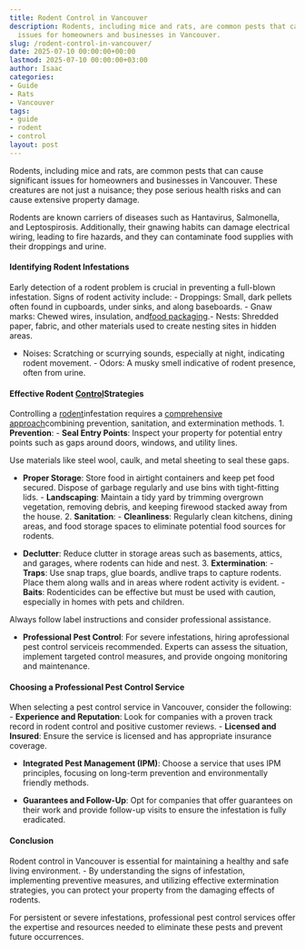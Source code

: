 ```yaml
---
title: Rodent Control in Vancouver
description: Rodents, including mice and rats, are common pests that can cause significant
  issues for homeowners and businesses in Vancouver.
slug: /rodent-control-in-vancouver/
date: 2025-07-10 00:00:00+00:00
lastmod: 2025-07-10 00:00:00+03:00
author: Isaac
categories:
- Guide
- Rats
- Vancouver
tags:
- guide
- rodent
- control
layout: post
---
```

Rodents, including mice and rats, are common pests that can cause significant issues for homeowners and businesses in Vancouver. These creatures are not just a nuisance; they pose serious health risks and can cause extensive property damage.

Rodents are known carriers of diseases such as Hantavirus, Salmonella, and Leptospirosis. Additionally, their gnawing habits can damage electrical wiring, leading to fire hazards, and they can contaminate food supplies with their droppings and urine.

####  Identifying Rodent Infestations

Early detection of a rodent problem is crucial in preventing a full-blown infestation. Signs of rodent activity include: - Droppings: Small, dark pellets often found in cupboards, under sinks, and along baseboards. - Gnaw marks: Chewed wires, insulation, and[food packaging](https://pestpolicy.com/what-do-opossums-eat/).- Nests: Shredded paper, fabric, and other materials used to create nesting sites in hidden areas.

- Noises: Scratching or scurrying sounds, especially at night, indicating rodent movement. - Odors: A musky smell indicative of rodent presence, often from urine.

####  Effective Rodent [Control](https://pestpolicy.com/rodent-control-in-puyallup/)Strategies

Controlling a [rodent](https://pestpolicy.com/rodent-control-in-salem/)infestation requires a [comprehensive approach](https://www.fao.org/4/t1838e/T1838E1l.htm)combining prevention, sanitation, and extermination methods. 1. **Prevention**: - **Seal Entry Points**: Inspect your property for potential entry points such as gaps around doors, windows, and utility lines.

Use materials like steel wool, caulk, and metal sheeting to seal these gaps.

- **Proper Storage**: Store food in airtight containers and keep pet food secured. Dispose of garbage regularly and use bins with tight-fitting lids. - **Landscaping**: Maintain a tidy yard by trimming overgrown vegetation, removing debris, and keeping firewood stacked away from the house. 2. **Sanitation**: - **Cleanliness**: Regularly clean kitchens, dining areas, and food storage spaces to eliminate potential food sources for rodents.

- **Declutter**: Reduce clutter in storage areas such as basements, attics, and garages, where rodents can hide and nest. 3. **Extermination**: - **Traps**: Use snap traps, glue boards, andlive traps to capture rodents. Place them along walls and in areas where rodent activity is evident. - **Baits**: Rodenticides can be effective but must be used with caution, especially in homes with pets and children.

Always follow label instructions and consider professional assistance.

- **Professional Pest Control**: For severe infestations, hiring aprofessional pest control serviceis recommended. Experts can assess the situation, implement targeted control measures, and provide ongoing monitoring and maintenance.

####  Choosing a Professional Pest Control Service

When selecting a pest control service in Vancouver, consider the following: - **Experience and Reputation**: Look for companies with a proven track record in rodent control and positive customer reviews. - **Licensed and Insured**: Ensure the service is licensed and has appropriate insurance coverage.

- **Integrated Pest Management (IPM)**: Choose a service that uses IPM principles, focusing on long-term prevention and environmentally friendly methods.

- **Guarantees and Follow-Up**: Opt for companies that offer guarantees on their work and provide follow-up visits to ensure the infestation is fully eradicated.

####  Conclusion

Rodent control in Vancouver is essential for maintaining a healthy and safe living environment. - By understanding the signs of infestation, implementing preventive measures, and utilizing effective extermination strategies, you can protect your property from the damaging effects of rodents.

For persistent or severe infestations, professional pest control services offer the expertise and resources needed to eliminate these pests and prevent future occurrences.
